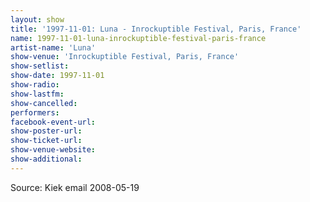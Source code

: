 ```yaml
---
layout: show
title: '1997-11-01: Luna - Inrockuptible Festival, Paris, France'
name: 1997-11-01-luna-inrockuptible-festival-paris-france
artist-name: 'Luna'
show-venue: 'Inrockuptible Festival, Paris, France'
show-setlist: 
show-date: 1997-11-01
show-radio: 
show-lastfm: 
show-cancelled: 
performers: 
facebook-event-url: 
show-poster-url: 
show-ticket-url: 
show-venue-website: 
show-additional: 
---
```


Source: Kiek email 2008-05-19